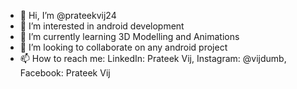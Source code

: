 - 👋 Hi, I’m @prateekvij24
- 👀 I’m interested in android development
- 🌱 I’m currently learning 3D Modelling and Animations
- 💞️ I’m looking to collaborate on any android project
- 📫 How to reach me: LinkedIn: Prateek Vij, Instagram: @vijdumb, Facebook: Prateek Vij

<!---
prateekvij24/prateekvij24 is a ✨ special ✨ repository because its `README.md` (this file) appears on your GitHub profile.
You can click the Preview link to take a look at your changes.
--->
